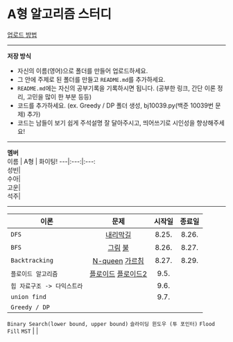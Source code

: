 # A형 알고리즘 스터디

[업로드 방법](https://miro7923.github.io/uno%20mas/teamwork-by-github/)  

---
**저장 방식**  
- 자신의 이름(영어)으로 폴더를 만들어 업로드하세요.  
- 그 안에 주제로 된 폴더를 만들고 `README.md`를 추가하세요.  
- `README.md`에는 자신의 공부기록을 기록하시면 됩니다. (공부한 링크, 간단 이론 정리, 고민을 많이 한 부분 등등)  
- 코드를 추가하세요. (ex. Greedy / DP 폴더 생성, bj10039.py(백준 10039번 문제) 추가)
- 코드는 남들이 보기 쉽게 주석설명 잘 달아주시고, 띄어쓰기로 시인성을 향상해주세요!  

---
**멤버**  
 이름 | A형 | 화이팅!
---|:---:|:---:  
성빈|  
수아|  
고운|  
석주|


---
 이론 | 문제 | 시작일 | 종료일 
---|:---:|:---:|:---:
 `DFS`|[내리막길](https://www.acmicpc.net/problem/1520) |8.25.|8.26.
 `BFS`|[그림](https://www.acmicpc.net/problem/1926) [불](https://www.acmicpc.net/problem/5427) |8.26.|8.27.
 `Backtracking` |[N-queen](https://www.acmicpc.net/problem/9663) [가르침](https://www.acmicpc.net/problem/1062)|8.27.| 8.29.
 `플로이드 알고리즘` | [플로이드](https://www.acmicpc.net/problem/11404) [플로이드2](https://www.acmicpc.net/problem/11780)| 9.5. |
 `힙 자료구조 -> 다익스트라` | |9.6.
  `union find` | |9.7.
 `Greedy / DP` | 
 `Binary Search(lower bound, upper bound)`
 `슬라이딩 윈도우 (투 포인터)`
 `Flood Fill`
 `MST` | | 
